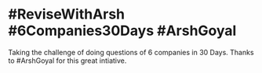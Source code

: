 # #ReviseWithArsh #6Companies30Days #ArshGoyal

Taking the challenge of doing questions of 6 companies in 30 Days. Thanks to #ArshGoyal for this great intiative.
